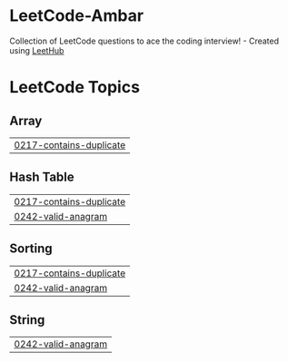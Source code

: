 # LeetCode-Ambar
Collection of LeetCode questions to ace the coding interview! - Created using [LeetHub](https://github.com/QasimWani/LeetHub)

<!---LeetCode Topics Start-->
# LeetCode Topics
## Array
|  |
| ------- |
| [0217-contains-duplicate](https://github.com/saurabhambar/LeetCode-Ambar/tree/master/0217-contains-duplicate) |
## Hash Table
|  |
| ------- |
| [0217-contains-duplicate](https://github.com/saurabhambar/LeetCode-Ambar/tree/master/0217-contains-duplicate) |
| [0242-valid-anagram](https://github.com/saurabhambar/LeetCode-Ambar/tree/master/0242-valid-anagram) |
## Sorting
|  |
| ------- |
| [0217-contains-duplicate](https://github.com/saurabhambar/LeetCode-Ambar/tree/master/0217-contains-duplicate) |
| [0242-valid-anagram](https://github.com/saurabhambar/LeetCode-Ambar/tree/master/0242-valid-anagram) |
## String
|  |
| ------- |
| [0242-valid-anagram](https://github.com/saurabhambar/LeetCode-Ambar/tree/master/0242-valid-anagram) |
<!---LeetCode Topics End-->